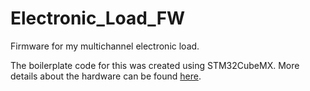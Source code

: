 # Electronic_Load_FW
Firmware for my multichannel electronic load.

The boilerplate code for this was created using STM32CubeMX. More details about the hardware can be found [here](http://acordingley.us/electronic-load/).
